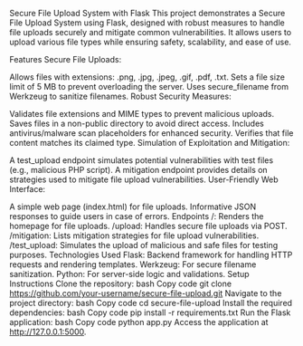 Secure File Upload System with Flask
This project demonstrates a Secure File Upload System using Flask, designed with robust measures to handle file uploads securely and mitigate common vulnerabilities. It allows users to upload various file types while ensuring safety, scalability, and ease of use.

Features
Secure File Uploads:

Allows files with extensions: .png, .jpg, .jpeg, .gif, .pdf, .txt.
Sets a file size limit of 5 MB to prevent overloading the server.
Uses secure_filename from Werkzeug to sanitize filenames.
Robust Security Measures:

Validates file extensions and MIME types to prevent malicious uploads.
Saves files in a non-public directory to avoid direct access.
Includes antivirus/malware scan placeholders for enhanced security.
Verifies that file content matches its claimed type.
Simulation of Exploitation and Mitigation:

A test_upload endpoint simulates potential vulnerabilities with test files (e.g., malicious PHP script).
A mitigation endpoint provides details on strategies used to mitigate file upload vulnerabilities.
User-Friendly Web Interface:

A simple web page (index.html) for file uploads.
Informative JSON responses to guide users in case of errors.
Endpoints
/: Renders the homepage for file uploads.
/upload: Handles secure file uploads via POST.
/mitigation: Lists mitigation strategies for file upload vulnerabilities.
/test_upload: Simulates the upload of malicious and safe files for testing purposes.
Technologies Used
Flask: Backend framework for handling HTTP requests and rendering templates.
Werkzeug: For secure filename sanitization.
Python: For server-side logic and validations.
Setup Instructions
Clone the repository:
bash
Copy code
git clone https://github.com/your-username/secure-file-upload.git
Navigate to the project directory:
bash
Copy code
cd secure-file-upload
Install the required dependencies:
bash
Copy code
pip install -r requirements.txt
Run the Flask application:
bash
Copy code
python app.py
Access the application at http://127.0.0.1:5000.
